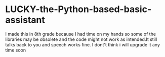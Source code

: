 # LUCKY-the-Python-based-basic-assistant
I made this in 8th  grade because I had time on my hands so some of the libraries may be obsolete and the code might not work as intended.It still talks back to you and speech works fine. I dont't think i will upgrade it any time soon
